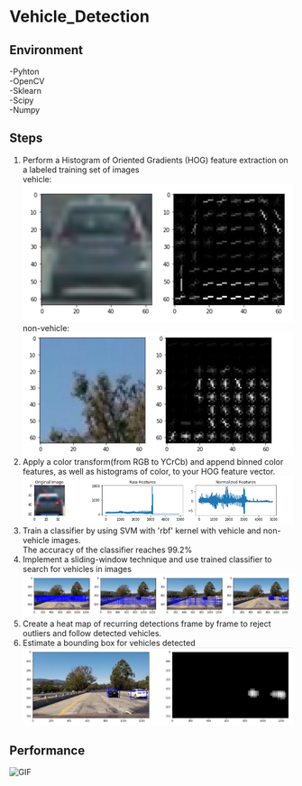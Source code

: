 # Vehicle_Detection

## Environment
-Pyhton      
-OpenCV       
-Sklearn       
-Scipy      
-Numpy      




## Steps       
1. Perform a Histogram of Oriented Gradients (HOG) feature extraction on a labeled training set of images     
vehicle:                
![Image text](https://github.com/Yunying-Chen/Vehicle_Detection/blob/master/img/vehicle.png)              
non-vehicle:            
![Image text](https://github.com/Yunying-Chen/Vehicle_Detection/blob/master/img/non-vehicle.png) 
2. Apply a color transform(from RGB to YCrCb) and append binned color features, as well as histograms of color, to your HOG feature vector.                
![Image text](https://github.com/Yunying-Chen/Vehicle_Detection/blob/master/img/ImageFeature.png) 
3. Train a classifier by using SVM with 'rbf' kernel with vehicle and non-vehicle images.                        
The accuracy of the classifier reaches 99.2%     
4. Implement a sliding-window technique and use trained classifier to search for vehicles in images                                       ![Image text](https://github.com/Yunying-Chen/Vehicle_Detection/blob/master/img/SlidingWindow.png)   
5. Create a heat map of recurring detections frame by frame to reject outliers and follow detected vehicles.      
6. Estimate a bounding box for vehicles detected          
![Image text](https://github.com/Yunying-Chen/Vehicle_Detection/blob/master/img/heatmap.png)
 
 
 
 ## Performance
 ![GIF](https://github.com/Yunying-Chen/Vehicle_Detection/blob/master/img/Animation.gif)

